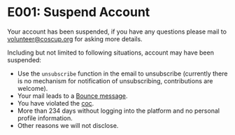 # E001: Suspend Account

Your account has been suspended, if you have any questions please mail to [volunteer@coscup.org](mailto:volunteer@coscup.org) for asking more details.

Including but not limited to following situations, account may have been suspended:

- Use the `unsubscribe` function in the email to unsubscribe (currently there is no mechanism for notification of unsubscribing, contributions are welcome).
- Your mail leads to a [Bounce message](https://en.wikipedia.org/wiki/Bounce_message).
- You have violated the [coc](https://volunteer.coscup.org/coc).
- More than 234 days without logging into the platform and no personal profile information.
- Other reasons we will not disclose.

